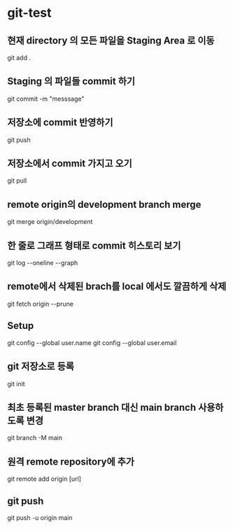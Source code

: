 # git-test

## 현재 directory 의 모든 파일을 Staging Area 로 이동
git add .

## Staging 의 파일들 commit 하기
git commit -m "messsage"

## 저장소에 commit 반영하기
git push

## 저장소에서 commit 가지고 오기
git pull

## remote origin의 development branch merge
git merge origin/development

## 한 줄로 그래프 형태로 commit 히스토리 보기
git log --oneline --graph

## remote에서 삭제된 brach를 local 에서도 깔끔하게 삭제
git fetch origin --prune

## Setup
git config --global user.name
git config --global user.email

## git 저장소로 등록
git init

## 최초 등록된 master branch 대신 main branch 사용하도록 변경
git branch -M main

## 원격 remote repository에 추가
git remote add origin [url]

## git push
git push -u origin main
